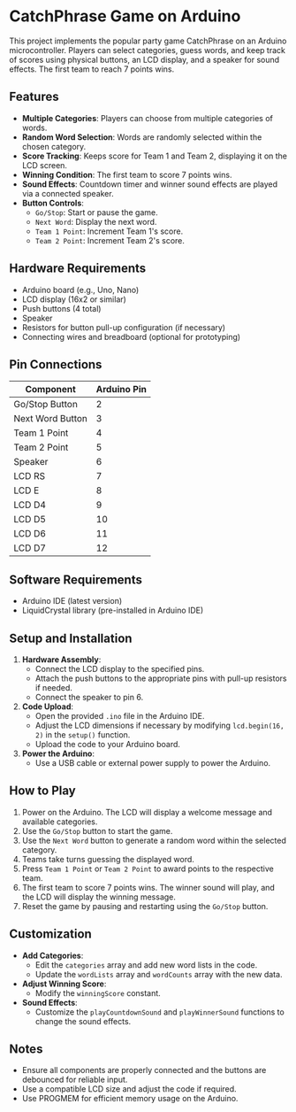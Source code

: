 # CatchPhrase Game on Arduino

This project implements the popular party game CatchPhrase on an Arduino microcontroller. Players can select categories, guess words, and keep track of scores using physical buttons, an LCD display, and a speaker for sound effects. The first team to reach 7 points wins.

## Features

- **Multiple Categories**: Players can choose from multiple categories of words.
- **Random Word Selection**: Words are randomly selected within the chosen category.
- **Score Tracking**: Keeps score for Team 1 and Team 2, displaying it on the LCD screen.
- **Winning Condition**: The first team to score 7 points wins.
- **Sound Effects**: Countdown timer and winner sound effects are played via a connected speaker.
- **Button Controls**:
  - `Go/Stop`: Start or pause the game.
  - `Next Word`: Display the next word.
  - `Team 1 Point`: Increment Team 1's score.
  - `Team 2 Point`: Increment Team 2's score.

## Hardware Requirements

- Arduino board (e.g., Uno, Nano)
- LCD display (16x2 or similar)
- Push buttons (4 total)
- Speaker
- Resistors for button pull-up configuration (if necessary)
- Connecting wires and breadboard (optional for prototyping)

## Pin Connections

| Component         | Arduino Pin |
|-------------------|-------------|
| Go/Stop Button    | 2           |
| Next Word Button  | 3           |
| Team 1 Point      | 4           |
| Team 2 Point      | 5           |
| Speaker           | 6           |
| LCD RS            | 7           |
| LCD E             | 8           |
| LCD D4            | 9           |
| LCD D5            | 10          |
| LCD D6            | 11          |
| LCD D7            | 12          |

## Software Requirements

- Arduino IDE (latest version)
- LiquidCrystal library (pre-installed in Arduino IDE)

## Setup and Installation

1. **Hardware Assembly**:
   - Connect the LCD display to the specified pins.
   - Attach the push buttons to the appropriate pins with pull-up resistors if needed.
   - Connect the speaker to pin 6.
2. **Code Upload**:
   - Open the provided `.ino` file in the Arduino IDE.
   - Adjust the LCD dimensions if necessary by modifying `lcd.begin(16, 2)` in the `setup()` function.
   - Upload the code to your Arduino board.
3. **Power the Arduino**:
   - Use a USB cable or external power supply to power the Arduino.

## How to Play

1. Power on the Arduino. The LCD will display a welcome message and available categories.
2. Use the `Go/Stop` button to start the game.
3. Use the `Next Word` button to generate a random word within the selected category.
4. Teams take turns guessing the displayed word.
5. Press `Team 1 Point` or `Team 2 Point` to award points to the respective team.
6. The first team to score 7 points wins. The winner sound will play, and the LCD will display the winning message.
7. Reset the game by pausing and restarting using the `Go/Stop` button.

## Customization

- **Add Categories**:
  - Edit the `categories` array and add new word lists in the code.
  - Update the `wordLists` array and `wordCounts` array with the new data.
- **Adjust Winning Score**:
  - Modify the `winningScore` constant.
- **Sound Effects**:
  - Customize the `playCountdownSound` and `playWinnerSound` functions to change the sound effects.

## Notes

- Ensure all components are properly connected and the buttons are debounced for reliable input.
- Use a compatible LCD size and adjust the code if required.
- Use PROGMEM for efficient memory usage on the Arduino.
